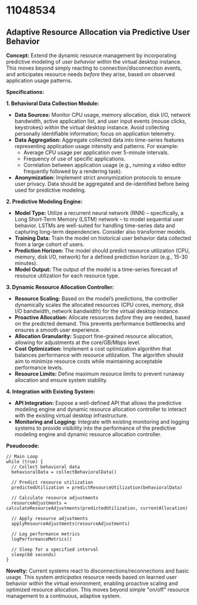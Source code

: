 # 11048534

## Adaptive Resource Allocation via Predictive User Behavior

**Concept:** Extend the dynamic resource management by incorporating predictive modeling of *user behavior within* the virtual desktop instance. This moves beyond simply reacting to connection/disconnection events, and anticipates resource needs *before* they arise, based on observed application usage patterns.

**Specifications:**

**1. Behavioral Data Collection Module:**

   *   **Data Sources:** Monitor CPU usage, memory allocation, disk I/O, network bandwidth, active application list, and user input events (mouse clicks, keystrokes) *within* the virtual desktop instance.  Avoid collecting personally identifiable information; focus on application telemetry.
   *   **Data Aggregation:** Aggregate collected data into time-series features representing application usage intensity and patterns. For example:
        *   Average CPU usage per application over 5-minute intervals.
        *   Frequency of use of specific applications.
        *   Correlation between application usage (e.g., running a video editor frequently followed by a rendering task).
   *   **Anonymization:** Implement strict anonymization protocols to ensure user privacy. Data should be aggregated and de-identified before being used for predictive modeling.

**2. Predictive Modeling Engine:**

   *   **Model Type:** Utilize a recurrent neural network (RNN) – specifically, a Long Short-Term Memory (LSTM) network – to model sequential user behavior. LSTMs are well-suited for handling time-series data and capturing long-term dependencies.  Consider also transformer models.
   *   **Training Data:** Train the model on historical user behavior data collected from a large cohort of users.
   *   **Prediction Horizon:** The model should predict resource utilization (CPU, memory, disk I/O, network) for a defined prediction horizon (e.g., 15-30 minutes).
   *   **Model Output:** The output of the model is a time-series forecast of resource utilization for each resource type.

**3. Dynamic Resource Allocation Controller:**

   *   **Resource Scaling:** Based on the model’s predictions, the controller dynamically scales the allocated resources (CPU cores, memory, disk I/O bandwidth, network bandwidth) for the virtual desktop instance.
   *   **Proactive Allocation:** Allocate resources *before* they are needed, based on the predicted demand. This prevents performance bottlenecks and ensures a smooth user experience.
   *   **Allocation Granularity:** Support fine-grained resource allocation, allowing for adjustments at the core/GB/Mbps level.
   *   **Cost Optimization:** Implement a cost optimization algorithm that balances performance with resource utilization. The algorithm should aim to minimize resource costs while maintaining acceptable performance levels.
   *   **Resource Limits:** Define maximum resource limits to prevent runaway allocation and ensure system stability.

**4. Integration with Existing System:**

   *   **API Integration:** Expose a well-defined API that allows the predictive modeling engine and dynamic resource allocation controller to interact with the existing virtual desktop infrastructure.
   *   **Monitoring and Logging:** Integrate with existing monitoring and logging systems to provide visibility into the performance of the predictive modeling engine and dynamic resource allocation controller.

**Pseudocode:**

```
// Main Loop
while (true) {
  // Collect behavioral data
  behavioralData = collectBehavioralData()

  // Predict resource utilization
  predictedUtilization = predictResourceUtilization(behavioralData)

  // Calculate resource adjustments
  resourceAdjustments = calculateResourceAdjustments(predictedUtilization, currentAllocation)

  // Apply resource adjustments
  applyResourceAdjustments(resourceAdjustments)

  // Log performance metrics
  logPerformanceMetrics()

  // Sleep for a specified interval
  sleep(60 seconds)
}
```

**Novelty:**  Current systems react to disconnections/reconnections and basic usage. This system *anticipates* resource needs based on learned user behavior *within* the virtual environment, enabling proactive scaling and optimized resource allocation. This moves beyond simple "on/off" resource management to a continuous, adaptive system.